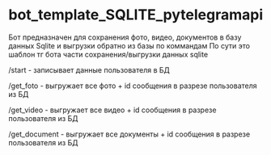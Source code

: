 # bot_template_SQLITE_pytelegramapi
Бот предназначен для сохранения фото, видео, документов в базу данных Sqlite и выгрузки обратно из базы по коммандам По сути это шаблон тг бота  части сохранения/выгрузки данных sqlite

/start - записывает данные пользователя в БД

/get_foto - выгружает все фото + id сообщения в разрезе пользователя из БД

/get_video - выгружает все видео + id сообщения  в разрезе пользователя из БД

/get_document - выгружает все документы + id сообщения в разрезе пользователя из БД
